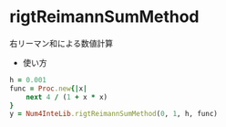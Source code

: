 rigtReimannSumMethod
====================
右リーマン和による数値計算

* 使い方

```ruby
h = 0.001
func = Proc.new{|x|
    next 4 / (1 + x * x)
}
y = Num4InteLib.rigtReimannSumMethod(0, 1, h, func)
```

